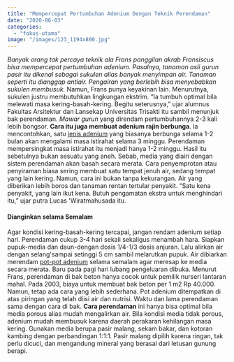 ```yaml
---
title: "Mempercepat Pertumbuhan Adenium Dengan Teknik Perendaman"
date: "2020-06-03"
categories: 
  - "fokus-utama"
image: "/images/123_1194x800.jpg"
---
```


_Banyak orang tak percaya teknik ala Frans panggilan akrab Fransiscus bisa mempercepat pertumbuhan adenium. Pasalnya, tanaman asli gurun pasir itu dikenal sebagai sukulen alias banyak menyimpan air. Tanaman seperti itu dianggap antiair. Pengairan yang berlebih bisa menyebabkan sukulen membusuk._ Namun, Frans punya keyakinan lain. Menurutnya, sukulen justru membutuhkan lingkungan ekstrim. “Ia tumbuh optimal bila melewati masa kering-basah-kering. Begitu seterusnya,” ujar alumnus Fakultas Arsitektur dan Lansekap Universitas Trisakti itu sambil menunjuk bak perendaman. _Mawar gurun_ yang direndam pertumbuhannya 2-3 kali lebih bongsor. **Cara itu juga membuat adenium rajin berbunga**. Ia mencontohkan, satu [jenis adenium](http://localhost/mitra/kreasi-bonsai-adenium-unik-nan-cantik.html) yang biasanya berbunga selama 1-2 bulan akan mengalami masa istirahat selama 3 minggu. Perendaman mempersingkat masa istirahat itu menjadi hanya 1-2 minggu. Hasil itu sebetulnya bukan sesuatu yang aneh. Sebab, media yang diairi dengan sistem perendaman akan basah secara merata. Cara penyemprotan atau penyiraman biasa sering membuat satu tempat jenuh air, sedang tempat yang lain kering. Namun, cara ini bukan tanpa kekurangan. Air yang diberikan lebih boros dan tanaman rentan tertular penyakit. “Satu kena penyakit, yang lain ikut kena. Butuh pengamatan ekstra untuk menghindari itu,” ujar putra Lucas 'Wiratmahusada itu.

#### Dianginkan selama Semalam

Agar kondisi kering-basah-kering tercapai, jangan rendam adenium setiap hari. Perendaman cukup 3-4 hari sekali sekaligus menambah hara. Siapkan pupuk-media dan daun-dengan dosis 1/4-1/3 dosis anjuran. Lalu alirkan air dengan selang'sampai setinggi 5 cm sambil melarutkan pupuk. Air dibiarkan merendam [pot-pot adenium](http://localhost/mitra/topik/adenium) selama semalam agar meresap ke media secara merata. Baru pada pagi hari lubang pengeluaran dibuka. Menurut Frans, perendaman di bak beton hanya cocok untuk pemilik nurseri lantaran mahal. Pada 2003, biaya untuk membuat bak beton per 1 m2 Rp 40.000. Namun, tetap ada cara yang lebih sederhana. Pot adenium ditempatkan di atas piringan yang telah diisi air dan nutrisi. Waktu dan lama perendaman sama dengan cara di bak. **Cara perendaman** ini hanya bisa optimal bila media porous alias mudah mengalirkan air. Bila kondisi media tidak porous, adenium mudah membusuk karena daerah perakaran kehilangan masa kering. Gunakan media berupa pasir malang, sekam bakar, dan kotoran kambing dengan perbandingan 1:1:1. Pasir malang dipilih karena ringan, tak perlu dicuci, dan mengandung mineral yang berasal dari letusan gunung berapi.

